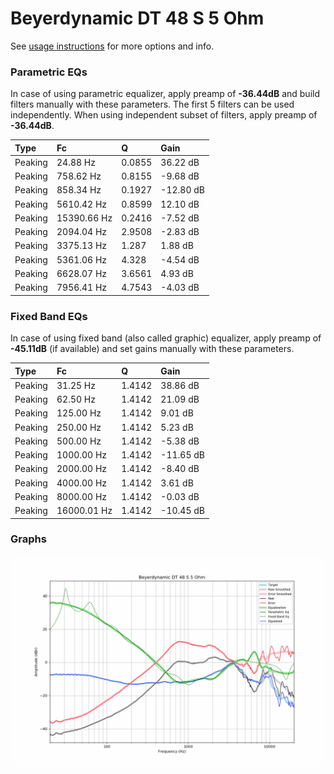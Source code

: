 # Beyerdynamic DT 48 S 5 Ohm
See [usage instructions](https://github.com/jaakkopasanen/AutoEq#usage) for more options and info.

### Parametric EQs
In case of using parametric equalizer, apply preamp of **-36.44dB** and build filters manually
with these parameters. The first 5 filters can be used independently.
When using independent subset of filters, apply preamp of **-36.44dB**.

| Type    | Fc          |      Q | Gain      |
|:--------|:------------|:-------|:----------|
| Peaking | 24.88 Hz    | 0.0855 | 36.22 dB  |
| Peaking | 758.62 Hz   | 0.8155 | -9.68 dB  |
| Peaking | 858.34 Hz   | 0.1927 | -12.80 dB |
| Peaking | 5610.42 Hz  | 0.8599 | 12.10 dB  |
| Peaking | 15390.66 Hz | 0.2416 | -7.52 dB  |
| Peaking | 2094.04 Hz  | 2.9508 | -2.83 dB  |
| Peaking | 3375.13 Hz  | 1.287  | 1.88 dB   |
| Peaking | 5361.06 Hz  | 4.328  | -4.54 dB  |
| Peaking | 6628.07 Hz  | 3.6561 | 4.93 dB   |
| Peaking | 7956.41 Hz  | 4.7543 | -4.03 dB  |

### Fixed Band EQs
In case of using fixed band (also called graphic) equalizer, apply preamp of **-45.11dB**
(if available) and set gains manually with these parameters.

| Type    | Fc          |      Q | Gain      |
|:--------|:------------|:-------|:----------|
| Peaking | 31.25 Hz    | 1.4142 | 38.86 dB  |
| Peaking | 62.50 Hz    | 1.4142 | 21.09 dB  |
| Peaking | 125.00 Hz   | 1.4142 | 9.01 dB   |
| Peaking | 250.00 Hz   | 1.4142 | 5.23 dB   |
| Peaking | 500.00 Hz   | 1.4142 | -5.38 dB  |
| Peaking | 1000.00 Hz  | 1.4142 | -11.65 dB |
| Peaking | 2000.00 Hz  | 1.4142 | -8.40 dB  |
| Peaking | 4000.00 Hz  | 1.4142 | 3.61 dB   |
| Peaking | 8000.00 Hz  | 1.4142 | -0.03 dB  |
| Peaking | 16000.01 Hz | 1.4142 | -10.45 dB |

### Graphs
![](./Beyerdynamic%20DT%2048%20S%205%20Ohm.png)